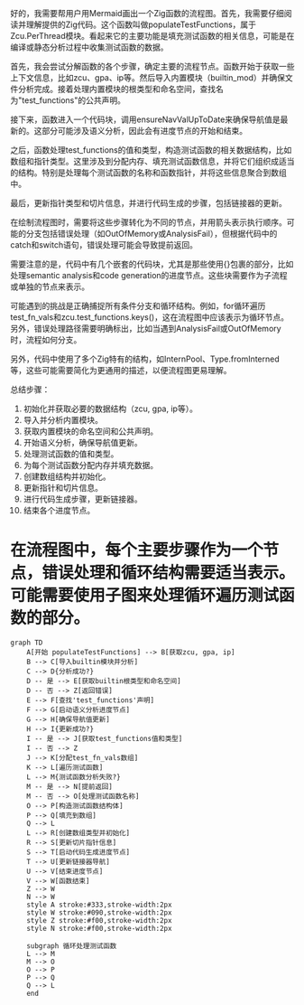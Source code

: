 好的，我需要帮用户用Mermaid画出一个Zig函数的流程图。首先，我需要仔细阅读并理解提供的Zig代码。这个函数叫做populateTestFunctions，属于Zcu.PerThread模块。看起来它的主要功能是填充测试函数的相关信息，可能是在编译或静态分析过程中收集测试函数的数据。

首先，我会尝试分解函数的各个步骤，确定主要的流程节点。函数开始于获取一些上下文信息，比如zcu、gpa、ip等。然后导入内置模块（builtin_mod）并确保文件分析完成。接着处理内置模块的根类型和命名空间，查找名为"test_functions"的公共声明。

接下来，函数进入一个代码块，调用ensureNavValUpToDate来确保导航值是最新的。这部分可能涉及语义分析，因此会有进度节点的开始和结束。

之后，函数处理test_functions的值和类型，构造测试函数的相关数据结构，比如数组和指针类型。这里涉及到分配内存、填充测试函数信息，并将它们组织成适当的结构。特别是处理每个测试函数的名称和函数指针，并将这些信息聚合到数组中。

最后，更新指针类型和切片信息，并进行代码生成的步骤，包括链接器的更新。

在绘制流程图时，需要将这些步骤转化为不同的节点，并用箭头表示执行顺序。可能的分支包括错误处理（如OutOfMemory或AnalysisFail），但根据代码中的catch和switch语句，错误处理可能会导致提前返回。

需要注意的是，代码中有几个嵌套的代码块，尤其是那些使用{}包裹的部分，比如处理semantic analysis和code generation的进度节点。这些块需要作为子流程或单独的节点来表示。

可能遇到的挑战是正确捕捉所有条件分支和循环结构。例如，for循环遍历test_fn_vals和zcu.test_functions.keys()，这在流程图中应该表示为循环节点。另外，错误处理路径需要明确标出，比如当遇到AnalysisFail或OutOfMemory时，流程如何分支。

另外，代码中使用了多个Zig特有的结构，如InternPool、Type.fromInterned等，这些可能需要简化为更通用的描述，以便流程图更易理解。

总结步骤：
1. 初始化并获取必要的数据结构（zcu, gpa, ip等）。
2. 导入并分析内置模块。
3. 获取内置模块的命名空间和公共声明。
4. 开始语义分析，确保导航值更新。
5. 处理测试函数的值和类型。
6. 为每个测试函数分配内存并填充数据。
7. 创建数组结构并初始化。
8. 更新指针和切片信息。
9. 进行代码生成步骤，更新链接器。
10. 结束各个进度节点。

在流程图中，每个主要步骤作为一个节点，错误处理和循环结构需要适当表示。可能需要使用子图来处理循环遍历测试函数的部分。
================================================
```mermaid
graph TD
    A[开始 populateTestFunctions] --> B[获取zcu, gpa, ip]
    B --> C[导入builtin模块并分析]
    C --> D{分析成功?}
    D -- 是 --> E[获取builtin根类型和命名空间]
    D -- 否 --> Z[返回错误]
    E --> F[查找'test_functions'声明]
    F --> G[启动语义分析进度节点]
    G --> H[确保导航值更新]
    H --> I{更新成功?}
    I -- 是 --> J[获取test_functions值和类型]
    I -- 否 --> Z
    J --> K[分配test_fn_vals数组]
    K --> L[遍历测试函数]
    L --> M{测试函数分析失败?}
    M -- 是 --> N[提前返回]
    M -- 否 --> O[处理测试函数名称]
    O --> P[构造测试函数结构体]
    P --> Q[填充到数组]
    Q --> L
    L --> R[创建数组类型并初始化]
    R --> S[更新切片指针信息]
    S --> T[启动代码生成进度节点]
    T --> U[更新链接器导航]
    U --> V[结束进度节点]
    V --> W[函数结束]
    Z --> W
    N --> W
    style A stroke:#333,stroke-width:2px
    style W stroke:#090,stroke-width:2px
    style Z stroke:#f00,stroke-width:2px
    style N stroke:#f00,stroke-width:2px

    subgraph 循环处理测试函数
    L --> M
    M --> O
    O --> P
    P --> Q
    Q --> L
    end
```